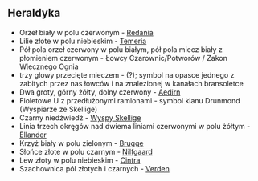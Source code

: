 ## Heraldyka
* Orzeł biały w polu czerwonym - [Redania](#l_redania)
* Lilie złote w polu niebieskim - [Temeria](#l_temeria)
* Pół pola orzeł czerwony w polu białym, pół pola miecz biały z płomieniem czerwonym - Łowcy Czarownic/Potworów / Zakon Wiecznego Ognia
* trzy głowy przecięte mieczem - (?); symbol na opasce jednego z zabitych przez nas łowców i na znalezionej w kanałach bransoletce
* Dwa groty, górny żółty, dolny czerwony - [Aedirn](#l_aedirn)
* Fioletowe U z przedłużonymi ramionami - symbol klanu Drunmond (Wyspiarze ze Skellige)
* Czarny niedźwiedź - [Wyspy Skellige](#l_wyspy_skellige)
* Linia trzech okręgów nad dwiema liniami czerwonymi w polu żółtym - [Ellander](#l_ellander)
* Krzyż biały w polu zielonym - [Brugge](#l_brugge)
* Słońce złote w polu czarnym - [Nilfgaard](#l_nilfgaard)
* Lew złoty w polu niebieskim - [Cintra](#l_cintra)
* Szachownica pól złotych i czarnych - [Verden](#l_verden)